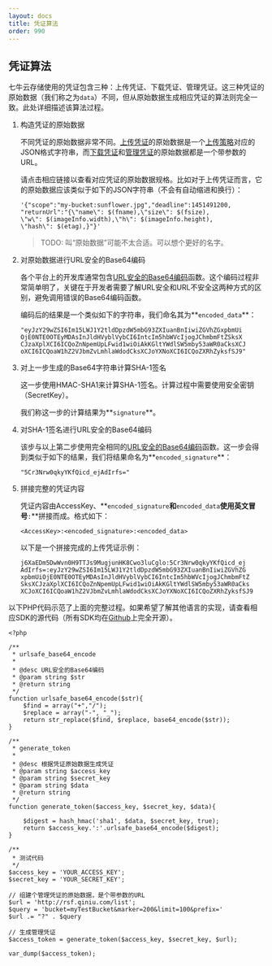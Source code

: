 ```yaml
---
layout: docs
title: 凭证算法
order: 990
---
```


<a name="token-algorithm"></a>
## 凭证算法

七牛云存储使用的凭证包含三种：上传凭证、下载凭证、管理凭证。这三种凭证的原始数据（我们称之为`data`）不同，但从原始数据生成相应凭证的算法则完全一致。此处详细描述该算法过程。

1. 构造凭证的原始数据

	不同凭证的原始数据非常不同。[上传凭证]()的原始数据是一个[上传策略]()对应的JSON格式字符串，而[下载凭证]()和[管理凭证]()的原始数据都是一个带参数的URL。
	
	请点击相应链接以查看对应凭证的原始数据规格。比如对于上传凭证而言，它的原始数据应该类似于如下的JSON字符串（不会有自动缩进和换行）：
	
	```
	'{"scope":"my-bucket:sunflower.jpg","deadline":1451491200,
	"returnUrl":"{\"name\": $(fname),\"size\": $(fsize),
	\"w\": $(imageInfo.width),\"h\": $(imageInfo.height),
	\"hash\": $(etag),}"}'

	```
	
	> TODO: 叫“原始数据”可能不太合适。可以想个更好的名字。
	
1. 对原始数据进行URL安全的Base64编码
	
	各个平台上的开发库通常包含[URL安全的Base64编码]()函数。这个编码过程非常简单明了，关键在于开发者需要了解URL安全和URL不安全这两种方式的区别，避免调用错误的Base64编码函数。
	
	编码后的结果是一个类似如下的字符串，我们命名其为**`encoded_data`**：
	
	```
	"eyJzY29wZSI6Im15LWJ1Y2tldDpzdW5mbG93ZXIuanBnIiwiZGVhZGxpbmUi
	OjE0NTE0OTEyMDAsInJldHVyblVybCI6IntcIm5hbWVcIjogJChmbmFtZSksX
	CJzaXplXCI6ICQoZnNpemUpLFwid1wiOiAkKGltYWdlSW5mby53aWR0aCksXCJ
	oXCI6ICQoaW1hZ2VJbmZvLmhlaWdodCksXCJoYXNoXCI6ICQoZXRhZyksfSJ9"
	```
	
1. 对上一步生成的Base64字符串计算SHA-1签名

	这一步使用HMAC-SHA1来计算SHA-1签名。计算过程中需要使用安全密钥（SecretKey）。
	
	我们称这一步的计算结果为**`signature`**。

1. 对SHA-1签名进行URL安全的Base64编码

	该步与以上第二步使用完全相同的[URL安全的Base64编码]()函数。这一步会得到类似于如下的结果，我们将结果命名为**`encoded_signature`**：
	
	```
	"5Cr3Nrw0qkyYKfQicd_ejAdIrfs="
	```

1. 拼接完整的凭证内容

	凭证内容由AccessKey、**`encoded_signature`**和**`encoded_data`**使用英文冒号**`:`**拼接而成。格式如下：
	
	```
	<AccessKey>:<encoded_signature>:<encoded_data>
	```
	
	以下是一个拼接完成的上传凭证示例：
	
	```
	j6XaEDm5DwWvn0H9TTJs9MugjunHK8Cwo3luCglo:5Cr3Nrw0qkyYKfQicd_ej
	AdIrfs=:eyJzY29wZSI6Im15LWJ1Y2tldDpzdW5mbG93ZXIuanBnIiwiZGVhZG
	xpbmUiOjE0NTE0OTEyMDAsInJldHVyblVybCI6IntcIm5hbWVcIjogJChmbmFtZ
	SksXCJzaXplXCI6ICQoZnNpemUpLFwid1wiOiAkKGltYWdlSW5mby53aWR0aCks
	XCJoXCI6ICQoaW1hZ2VJbmZvLmhlaWdodCksXCJoYXNoXCI6ICQoZXRhZyksfSJ9
	```
	
以下PHP代码示范了上面的完整过程。如果希望了解其他语言的实现，请查看相应SDK的源代码（所有SDK均在[Github](https://github.com/qiniu)上完全开源）。

```
<?php

/**
 * urlsafe_base64_encode
 *
 * @desc URL安全的Base64编码
 * @param string $str
 * @return string
 */
function urlsafe_base64_encode($str){
    $find = array("+","/");
    $replace = array("-", "_");
    return str_replace($find, $replace, base64_encode($str));
}

/**
 * generate_token
 *
 * @desc 根据凭证原始数据生成凭证
 * @param string $access_key
 * @param string $secret_key
 * @param string $data
 * @return string
 */
function generate_token($access_key, $secret_key, $data){

    $digest = hash_hmac('sha1', $data, $secret_key, true);
    return $access_key.':'.urlsafe_base64_encode($digest);
}

/**
 * 测试代码
 */
$access_key = 'YOUR_ACCESS_KEY';
$secret_key = 'YOUR_SECRET_KEY';

// 组建个管理凭证的原始数据，是个带参数的URL
$url = 'http://rsf.qiniu.com/list';
$query = 'bucket=myTestBucket&marker=200&limit=100&prefix='
$url .= "?" . $query

// 生成管理凭证
$access_token = generate_token($access_key, $secret_key, $url);

var_dump($access_token);
```